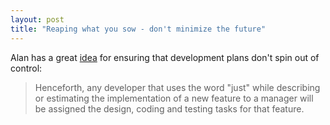 ```yaml
---
layout: post
title: "Reaping what you sow - don't minimize the future"
---
```




<p>Alan has a great <a href="http://www.cardboard.nu/archives/000204.html">idea</a> for ensuring that development plans don't spin out of control:</p>
<blockquote>Henceforth, any developer that uses the word "just" while describing or estimating the implementation of a new feature to a manager will be assigned the design, coding and testing tasks for that feature.</blockquote>


